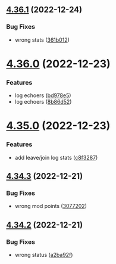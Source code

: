 ## [4.36.1](https://github.com/onesoft-sudo/sudobot/compare/v4.36.0...v4.36.1) (2022-12-24)


### Bug Fixes

* wrong stats ([361b012](https://github.com/onesoft-sudo/sudobot/commit/361b01291531625c09f2ae3b89d7aca657321684))



# [4.36.0](https://github.com/onesoft-sudo/sudobot/compare/v4.35.0...v4.36.0) (2022-12-23)


### Features

* log echoers ([bd978e5](https://github.com/onesoft-sudo/sudobot/commit/bd978e5a216ceaf5a4d10c35348cd93d4fdb9dcd))
* log echoers ([8b86d52](https://github.com/onesoft-sudo/sudobot/commit/8b86d5244976675f56333c2d959a432cb5bbc11f))



# [4.35.0](https://github.com/onesoft-sudo/sudobot/compare/v4.34.3...v4.35.0) (2022-12-23)


### Features

* add leave/join log stats ([c8f3287](https://github.com/onesoft-sudo/sudobot/commit/c8f3287530b6588bfbc49aa68e51c10750fce1a6))



## [4.34.3](https://github.com/onesoft-sudo/sudobot/compare/v4.34.2...v4.34.3) (2022-12-21)


### Bug Fixes

* wrong mod points ([3077202](https://github.com/onesoft-sudo/sudobot/commit/3077202b05b071df2dcedcb83a235455863430d6))



## [4.34.2](https://github.com/onesoft-sudo/sudobot/compare/v4.34.1...v4.34.2) (2022-12-21)


### Bug Fixes

* wrong status ([a2ba92f](https://github.com/onesoft-sudo/sudobot/commit/a2ba92f9b472d9d86955737a9647dea687e2b6a2))



